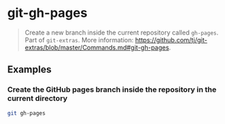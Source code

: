 # git-gh-pages

> Create a new branch inside the current repository called `gh-pages`. Part of `git-extras`. More information: <https://github.com/tj/git-extras/blob/master/Commands.md#git-gh-pages>.

## Examples

### Create the GitHub pages branch inside the repository in the current directory

```bash
git gh-pages
```

